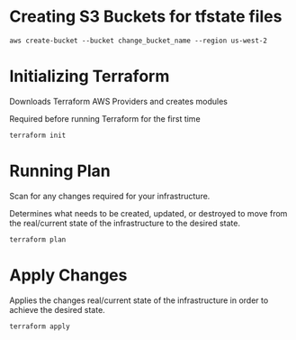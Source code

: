 # Creating S3 Buckets for tfstate files

```
aws create-bucket --bucket change_bucket_name --region us-west-2
```

# Initializing Terraform

Downloads Terraform AWS Providers and creates modules

Required before running Terraform for the first time

```
terraform init
```

# Running Plan

Scan for any changes required for your infrastructure.

Determines what needs to be created, updated, or destroyed to move from the real/current state of the infrastructure to the desired state.

```
terraform plan
```

# Apply Changes

Applies the changes real/current state of the infrastructure in order to achieve the desired state.

```
terraform apply
```
